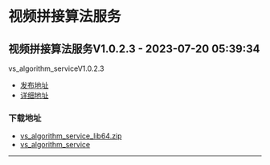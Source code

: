# 视频拼接算法服务
## 视频拼接算法服务V1.0.2.3 - 2023-07-20 05:39:34
vs_algorithm_serviceV1.0.2.3
*  [发布地址](https://github.com/jadehh/VideoStitching/releases/tag/vs_algorithm_serviceV1.0.2.3)
*  [详细地址](https://github.com/jadehh/jadehh_file/releases/tag/vs_algorithm_serviceV1.0.2.3)
### 下载地址
* [vs_algorithm_service_lib64.zip](https://gh.ddlc.top/https://github.com/jadehh/jadehh_file/releases/download/vs_algorithm_serviceV1.0.2.3/vs_algorithm_service_lib64.zip)
* [vs_algorithm_service](https://gh.ddlc.top/https://github.com/jadehh/jadehh_file/releases/download/vs_algorithm_serviceV1.0.2.3/vs_algorithm_service)
----